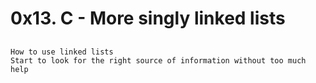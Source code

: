 # 0x13. C - More singly linked lists

## 
    How to use linked lists
    Start to look for the right source of information without too much help

